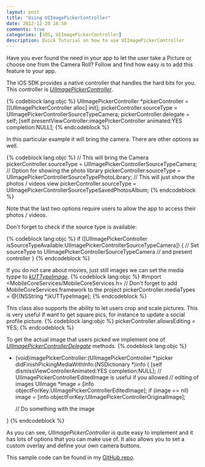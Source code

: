 ```yaml
---
layout: post
title: "Using UIImagePickerController"
date: 2012-12-20 16:50
comments: true
categories: [iOS, UIImagePickerController]
description: Quick Tutorial on how to use UIImagePickerController
---
```

Have you ever found the need in your app to let the user take a Picture or choose one from the Camera Roll? Follow and find
how easy is to add this feature to your app.

The iOS SDK provides a native controller that handles the hard bits for you. This controller is *[UIImagePickerController](http://developer.apple.com/library/ios/#documentation/uikit/reference/UIImagePickerController_Class/UIImagePickerController/UIImagePickerController.html)*.

{% codeblock lang:objc %}
UIImagePickerController *pickerController = [[UIImagePickerController alloc] init];
pickerController.sourceType = UIImagePickerControllerSourceTypeCamera;
pickerController.delegate = self;
[self presentViewController:imagePickerController 
                   animated:YES 
                 completion:NULL];
{% endcodeblock %}

In this particular example it will bring the camera. There are other options as well.

{% codeblock lang:objc %}
// This will bring the Camera
pickerController.sourceType = UIImagePickerControllerSourceTypeCamera;
// Option for showing the photo library
pickerController.sourceType = UIImagePickerControllerSourceTypePhotoLibrary;
// This will just show the photos / videos view
pickerController.sourceType = UIImagePickerControllerSourceTypeSavedPhotosAlbum;
{% endcodeblock %}

Note that the last two options require users to allow the app to access their photos / videos.

Don't forget to check if the source type is available:

{% codeblock lang:objc %}
if ([UIImagePickerController isSourceTypeAvailable:UIImagePickerControllerSourceTypeCamera]) {
  // Set sourceType to UIImagePickerControllerSourceTypeCamera
  // and present controller
}
{% endcodeblock %}

If you do not care about movies, just still images we can set the media typpe to *[kUTTypeImage](http://developer.apple.com/library/ios/#documentation/MobileCoreServices/Reference/UTTypeRef/Reference/reference.html#//apple_ref/c/data/kUTTypeImage)*.
{% codeblock lang:objc %}
#import <MobileCoreServices/MobileCoreServices.h>
// Don't forget to add MobileCoreServices.framework to the project
pickerController.mediaTypes = @[(NSString *)kUTTypeImage];
{% endcodeblock %}

This class also supports the ability to let users crop and scale pictures. This is very useful if want to get square pics, for instance to update a social profile picture.
{% codeblock lang:objc %}
pickerController.allowsEditing = YES;
{% endcodeblock %}

To get the actual image that users picked we implement one of *[UIImagePickerControllerDelegate](http://developer.apple.com/library/ios/#documentation/uikit/reference/UIImagePickerControllerDelegate_Protocol/UIImagePickerControllerDelegate/UIImagePickerControllerDelegate.html)* methods.
{% codeblock lang:objc %}
- (void)imagePickerController:(UIImagePickerController *)picker
didFinishPickingMediaWithInfo:(NSDictionary *)info
{
  [self dismissViewControllerAnimated:YES completion:NULL];
  // UIImagePickerControllerEditedImage is useful if you allowed
  // editing of images
  UIImage *image = [info objectForKey:UIImagePickerControllerEditedImage];
  if (image == nil)
    image = [info objectForKey:UIImagePickerControllerOriginalImage];
  
  // Do something with the image

}
{% endcodeblock %}

As you can see, *UIImagePickerController* is quite easy to implement and it has lots of options that you can make use of.
It also allows you to set a custom overlay and define your own camera buttons.

This sample code can be found in my [GitHub repo](https://github.com/jansanz/UIImagePickerController-Demo).

